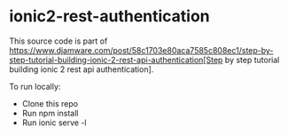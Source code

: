 # ionic2-rest-authentication
This source code is part of https://www.djamware.com/post/58c1703e80aca7585c808ec1/step-by-step-tutorial-building-ionic-2-rest-api-authentication[Step by step tutorial building ionic 2 rest api authentication].

To run locally:

* Clone this repo
* Run npm install
* Run ionic serve -l
